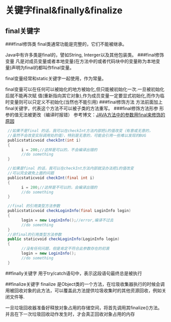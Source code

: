 # 关键字final&finally&finalize
## final关键字
###final修饰类
final类通常功能是完整的，它们不能被继承。

Java中有许多类是final的，譬如String, Interger以及其他包装类。
###final修饰变量
凡是对成员变量或者本地变量(在方法中的或者代码块中的变量称为本地变量)声明为final的都叫作final变量。

final变量经常和static关键字一起使用，作为常量。

final变量可以在任何可以被始化的地方被始化,但只能被初始化一次.一旦被初始化后就不能再次赋 值(重新指向其它对象),作为成员变量一定要显式初始化,而作为临时变量则可以只定义不初始化(当然也不能引用) 
###final修饰方法
方法前面加上final关键字，代表这个方法不可以被子类的方法重写。
###final修饰方法形参
形参的值无法被更改（编译时报错）
参考博文：[JAVA方法中的参数用final来修饰的原因](http://blog.csdn.net/tavor/article/details/1920336)
```java
 //如果不是final 的话，我可以在checkInt方法内部把i的值改变（有意或无意的，
 //虽然不会改变实际调用处的值），特别是无意的，可能会引用一些难以发现的BUG
 publicstaticvoid checkInt(int i)
 {
       i = 200;//这样是可以的，不会编译出错的
       //do something
 }

 //如果是final 的话，我可以在checkInt方法内部就没办法把i的值改变
 //可以完全避免上面的问题
 publicstaticvoid checkInt(final int i)
 {
       i = 200;//这样是不可以的，会编译出错的
       //do something
 }

 //final 的引用类型方法参数
 publicstaticvoid checkLoginInfo(final LoginInfo login)
 {
       login = new LoginInfo();//error,编译不过去
       //do something
 }
 //非final的引用类型方法参数
 public staticvoid checkLoginInfo(LoginInfo login)
 {
       //没有任何问题，但是肯定不符合此参数存在的初衷
       login = new LoginInfo();
       //do something
 }
```

##finally关键字
用于try/catch语句中，表示这段语句最终总是被执行

##finalize关键字
finalize 是Object类的一个方法，在垃圾收集器执行的时候会调用被回收对象的此方法，可以覆盖此方法提供垃圾收集时的其他资源回收，例如关闭文件等.

一旦垃圾回收器准备好释放对象占用的存储空间，将首先调用其finalize()方法。并且在下一次垃圾回收动作发生时，才会真正回收对象占用的内存